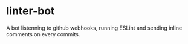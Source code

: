 # linter-bot
A bot listenning to github webhooks, running ESLint and sending inline comments on every commits.
